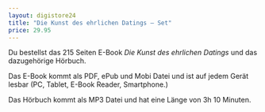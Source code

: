 ```yaml
---
layout: digistore24
title: "Die Kunst des ehrlichen Datings – Set"
price: 29.95
---
```

<p>Du bestellst das 215 Seiten E-Book <em>Die Kunst des ehrlichen Datings</em> und das dazugeh&#xF6;rige H&#xF6;rbuch.&#xA0;</p>
<p>Das E-Book kommt als PDF, ePub und Mobi Datei und ist auf jedem Ger&#xE4;t lesbar (PC, Tablet, E-Book Reader, Smartphone.)</p>
<p>Das H&#xF6;rbuch kommt als MP3 Datei und hat eine L&#xE4;nge von 3h 10 Minuten.</p>